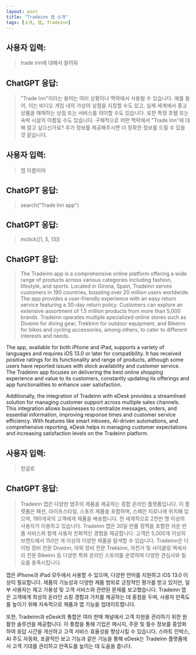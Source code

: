 ```yaml
---
layout: post
title: "Tradeinn 앱 소개"
tags: [소개, 앱, Tradeinn]
---
```


## 사용자 입력:
> trade inn에 대해서 알려줘

## ChatGPT 응답:
> "Trade Inn"이라는 용어는 여러 상황이나 맥락에서 사용될 수 있습니다. 예를 들어, 이는 비디오 게임 내의 가상의 상점을 지칭할 수도 있고, 실제 세계에서 중고 상품을 매매하는 상점 또는 서비스를 의미할 수도 있습니다. 또한 특정 호텔 또는 숙박 시설의 이름일 수도 있습니다. 구체적으로 어떤 맥락에서 "Trade Inn"에 대해 알고 싶으신가요? 추가 정보를 제공해주시면 더 정확한 정보를 드릴 수 있을 것 같습니다.

## 사용자 입력:
> 앱 이름이야

## ChatGPT 응답:
> search("Trade Inn app")

## ChatGPT 응답:
> mclick([1, 5, 13])

## ChatGPT 응답:
> The Tradeinn app is a comprehensive online platform offering a wide range of products across various categories including fashion, lifestyle, and sports. Located in Girona, Spain, Tradeinn serves customers in 190 countries, boasting over 20 million users worldwide. The app provides a user-friendly experience with an easy return service featuring a 30-day return policy. Customers can explore an extensive assortment of 1.5 million products from more than 5,000 brands. Tradeinn operates multiple specialized online stores such as Diveinn for diving gear, Trekkinn for outdoor equipment, and Bikeinn for bikes and cycling accessories, among others, to cater to different interests and needs.

The app, available for both iPhone and iPad, supports a variety of languages and requires iOS 13.0 or later for compatibility. It has received positive ratings for its functionality and range of products, although some users have reported issues with stock availability and customer service. The Tradeinn app focuses on delivering the best online shopping experience and value to its customers, constantly updating its offerings and app functionalities to enhance user satisfaction.

Additionally, the integration of Tradeinn with eDesk provides a streamlined solution for managing customer support across multiple sales channels. This integration allows businesses to centralize messages, orders, and essential information, improving response times and customer service efficiency. With features like smart inboxes, AI-driven automations, and comprehensive reporting, eDesk helps in managing customer expectations and increasing satisfaction levels on the Tradeinn platform.

## 사용자 입력:
> 한글로

## ChatGPT 응답:
> Tradeinn 앱은 다양한 범주의 제품을 제공하는 종합 온라인 플랫폼입니다. 이 플랫폼은 패션, 라이프스타일, 스포츠 제품을 포함하며, 스페인 지로나에 위치해 있으며, 190개국의 고객에게 제품을 배송합니다. 전 세계적으로 2천만 명 이상의 사용자가 이용하고 있습니다. Tradeinn 앱은 30일 반품 정책을 포함한 쉬운 반품 서비스와 함께 사용자 친화적인 경험을 제공합니다. 고객은 5,000개 이상의 브랜드에서 150만 개 이상의 다양한 제품을 탐색할 수 있습니다. Tradeinn은 다이빙 장비 전문 Diveinn, 야외 장비 전문 Trekkinn, 자전거 및 사이클링 액세서리 전문 Bikeinn 등 다양한 특화 온라인 스토어를 운영하여 다양한 관심사와 필요를 충족시킵니다.

앱은 iPhone과 iPad 모두에서 사용할 수 있으며, 다양한 언어를 지원하고 iOS 13.0 이상이 필요합니다. 제품의 기능성과 다양한 제품 범위로 긍정적인 평가를 받고 있지만, 일부 사용자는 재고 가용성 및 고객 서비스와 관련된 문제를 보고했습니다. Tradeinn 앱은 고객에게 최상의 온라인 쇼핑 경험과 가치를 제공하는 데 중점을 두며, 사용자 만족도를 높이기 위해 지속적으로 제품과 앱 기능을 업데이트합니다.

또한, Tradeinn과 eDesk의 통합은 여러 판매 채널에서 고객 지원을 관리하기 위한 원활한 솔루션을 제공합니다. 이 통합을 통해 기업은 메시지, 주문 및 필수 정보를 중앙화하여 응답 시간을 개선하고 고객 서비스 효율성을 향상시킬 수 있습니다. 스마트 인박스, AI 주도 자동화, 포괄적인 보고 기능과 같은 기능을 통해 eDesk는 Tradeinn 플랫폼에서 고객 기대를 관리하고 만족도를 높이는 데 도움을 줍니다.

